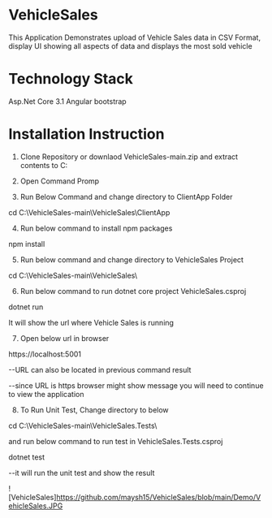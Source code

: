 # VehicleSales

This Application Demonstrates upload of Vehicle Sales data in CSV Format, display UI showing all aspects of data and displays the most sold vehicle

# Technology Stack

Asp.Net Core 3.1
Angular
bootstrap

# Installation Instruction

1. Clone Repository or downlaod VehicleSales-main.zip and extract contents to C:

2. Open Command Promp

3. Run Below Command and change directory to ClientApp Folder

cd C:\VehicleSales-main\VehicleSales\ClientApp

4. Run below command to install npm packages

npm install

5. Run below command and change directory to VehicleSales Project

cd C:\VehicleSales-main\VehicleSales\

6. Run below command to run dotnet core project VehicleSales.csproj

dotnet run

It will show the url where Vehicle Sales is running

7. Open below url in browser

https://localhost:5001

--URL can also be located in previous command result

--since URL is https browser might show message you will need to continue to view the application

8. To Run Unit Test, Change directory to below

cd C:\VehicleSales-main\VehicleSales.Tests\

and run below command to run test in VehicleSales.Tests.csproj

dotnet test 

--it will run the unit test and show the result

![VehicleSales]https://github.com/maysh15/VehicleSales/blob/main/Demo/VehicleSales.JPG
